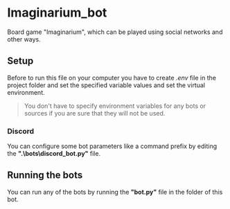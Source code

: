 # Imaginarium_bot

Board game "Imaginarium", which can be played using
social networks and other ways.

## Setup

Before to run this file on your computer you have to create *.env* file
in the project folder and set the specified variable values and
set the virtual environment.

> You don't have to specify environment variables for
> any bots or sources if
> you are sure that they will not be used.

### Discord

You can configure some bot parameters like
a command prefix
by editing the **".\bots\discord_bot.py"** file.

## Running the bots

You can run any of the bots by running the
**"bot.py"** file in the folder of this bot.
